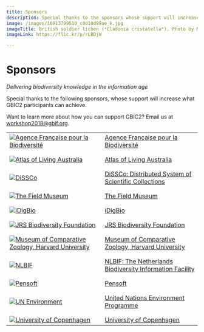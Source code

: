 ```yaml
---
title: Sponsors
description: Special thanks to the sponsors whose support will increase what GBIC2 participants can achieve. 
image: /images/16913799510_c0d10d99ae_k.jpg
imageTitle: British soldier lichen (*Cladonia cristatella*). Photo by Mike Lewinski via iNaturalist research-grade observations, licensed under CC BY 2.0.
imageLink: https://flic.kr/p/rLBDjW

---
```

# Sponsors

_Delivering biodiversity knowledge in the information age_

Special thanks to the following sponsors, whose support will increase what GBIC2 participants can achieve.

Want to learn more about how you can support GBIC2? Email us at [workshop2018@gbif.org](mailto:workshop2018@gbif.org). 

|   |   |
|---	|-----------------------------------------------------------------------------	|
| [![Agence Française pour la Biodiversité](/images/afb.jpg "Agence Française pour la Biodiversité")](https://www.afbiodiversite.fr)	| [Agence Française pour la Biodiversité](https://www.afbiodiversite.fr) 	|
|   |   |
|   |   |
| [![Atlas of Living Australia](/images/ala-logo.png "Atlas of Living Australia")](https://www.ala.org.au) | [Atlas of Living Australia](https://www.ala.org.au) 	|
|   |   |
|   |   |
| [![DiSSCo](/images/dissco.png "DiSSCo")](http://dissco.eu) | [DiSSCo: Distributed System of Scientific Collections](http://dissco.eu) 	|
|   |   |
|   |   |
| [![The Field Museum](/images/field-museum.png "The Field Museum")](https://www.fieldmuseum.org) | [The Field Museum](https://www.fieldmuseum.org) 	|
|   |   |
|   |   |
| [![iDigBio](/images/idigbio.png "iDigBio")](https://www.idigbio.org) 	| [iDigBio](https://www.idigbio.org) |
|   |   |
|   |   |
| [![JRS Biodiversity Foundation](/images/jrs.png "JRS Biodiversity Foundation")](https://www.jrsbiodiversity.org) | [JRS Biodiversity Foundation](https://www.jrsbiodiversity.org) 	|
|   |   |
|   |   |
| [![Museum of Comparative Zoology, Harvard University](/images/mcz-harvard-logo.png "Museum of Comparative Zoology, Harvard University")](http://mcz.harvard.edu) 	| [Museum of Comparative Zoology, Harvard University](http://mcz.harvard.edu) 	|
|   |   |
|   |   |
| [![NLBIF](/images/nlbif.png "NLBIF: The Netherlands Biodiversity Information Facility")](https://www.nlbif.nl)	| [NLBIF: The Netherlands Biodiversity Information Facility](https://www.nlbif.nl) 	|
|   |   |
|   |   |
| [![Pensoft](/images/pensoft.png "Pensoft")](https://pensoft.net) | [Pensoft](https://pensoft.net) 	|
|   |   |
|   |   |
| [![UN Environment](/images/UNEnvironment.png "UN Environment")](https://www.unenvironment.org) | [United Nations Environment Programme](https://www.unenvironment.org) 	|
|   |   |
|   |   |
| [![University of Copenhagen](/images/ku_logo_dk_sm.png "University of Copenhagen")](https://www.ku.dk)	| [University of Copenhagen](https://www.ku.dk) 	|